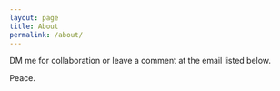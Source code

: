 ```yaml
---
layout: page
title: About
permalink: /about/
---
```


DM me for collaboration or leave a comment at the email listed below.

Peace.
